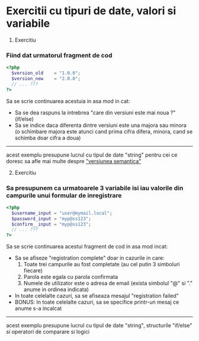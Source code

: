 # Exercitii cu tipuri de date, valori si variabile

1. Exercitiu
### Fiind dat urmatorul fragment de cod
```php
<?php
  $version_old    = "1.0.0";
  $version_new    = "2.0.0";
  // ... ???
?>
```
Sa se scrie continuarea acestuia in asa mod in cat:
  * Sa se dea raspuns la intrebrea "care din versiuni este mai noua ?" (if/else)
  * Sa se indice daca diferenta dintre versiuni este una majora sau minora (o schimbare majora este atunci cand prima cifra difera, minora, cand se schimba doar cifra a doua)
---
acest exemplu presupune lucrul cu tipul de date "string"
pentru cei ce doresc sa afle mai multe despre ["versiunea semantica"](http://semver.org/)

2. Exercitiu
### Sa presupunem ca urmatoarele 3 variabile isi iau valorile din campurile unui formular de inregistrare

  ```php
  <?php
    $username_input = "user@mymail.local";
    $password_input = "myp@ss123";
    $confirm__input = "myp@ss123";
    // ... ???
  ?>
  ```

Sa se scrie continuarea acestui fragment de cod in asa mod incat:
  * Sa se afiseze "registration complete" doar in cazurile in care:
    1. Toate trei campurile au fost completate (au cel putin 3 simboluri fiecare)
    2. Parola este egala cu parola confirmata
    3. Numele de utilizator este o adresa de email (exista simbolul "@" si "." anume in ordinea indicata)
  * In toate celelalte cazuri, sa se afiseaza mesajul "registration failed"
  * BONUS: In toate celelalte cazuri, sa se specifice printr-un mesaj ce anume s-a incalcat
---

acest exemplu presupune lucrul cu tipul de date "string", structurile "if/else" si operatori de
comparare si logici

